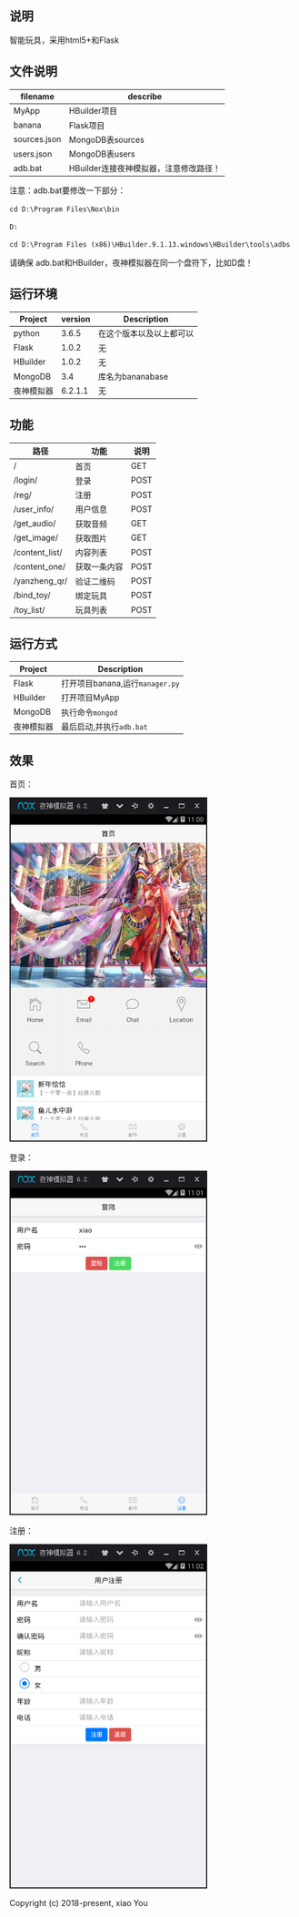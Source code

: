 ## 说明
智能玩具，采用html5+和Flask

## 文件说明

| filename | describe |
|---------|--------|
| MyApp          | HBuilder项目 |
| banana          | Flask项目 |
| sources.json          | MongoDB表sources |
| users.json          | MongoDB表users |
| adb.bat          | HBuilder连接夜神模拟器，注意修改路径！ |

注意：adb.bat要修改一下部分：

`cd D:\Program Files\Nox\bin`

`D:`

`cd D:\Program Files (x86)\HBuilder.9.1.13.windows\HBuilder\tools\adbs`

请确保 adb.bat和HBuilder，夜神模拟器在同一个盘符下，比如D盘！

## 运行环境

| Project | version | Description |
|---------|--------|-------------|
| python          | 3.6.5 | 在这个版本以及以上都可以 |
| Flask                | 1.0.2 | 无 |
| HBuilder                | 1.0.2 | 无 |
| MongoDB                | 3.4 | 库名为bananabase |
| 夜神模拟器                | 6.2.1.1 | 无 |

## 功能

| 路径 | 功能 | 说明 |
|---------|--------|-------------|
| /       | 首页 | GET |
| /login/ | 登录 | POST |
| /reg/   | 注册 | POST |
| /user_info/ | 用户信息 | POST |
| /get_audio/ | 获取音频 | GET |
| /get_image/ | 获取图片 | GET |
| /content_list/ | 内容列表 | POST |
| /content_one/ | 获取一条内容 | POST |
| /yanzheng_qr/ | 验证二维码 | POST |
| /bind_toy/ | 绑定玩具 | POST |
| /toy_list/ | 玩具列表 | POST |

## 运行方式

| Project | Description |
|---------|--------|
| Flask | 打开项目banana,运行`manager.py` |
| HBuilder | 打开项目MyApp |
| MongoDB | 执行命令`mongod` |
| 夜神模拟器 | 最后启动,并执行`adb.bat` |


## 效果
首页：

![Image text](https://github.com/987334176/Intelligent_toy/blob/master/%E6%95%88%E6%9E%9C%E5%9B%BE/%E9%A6%96%E9%A1%B5.png)

登录：

![Image text](https://github.com/987334176/Intelligent_toy/blob/master/%E6%95%88%E6%9E%9C%E5%9B%BE/%E7%99%BB%E5%BD%95.png)

注册：

![Image text](https://github.com/987334176/Intelligent_toy/blob/master/%E6%95%88%E6%9E%9C%E5%9B%BE/%E7%94%A8%E6%88%B7%E6%B3%A8%E5%86%8C.png)

Copyright (c) 2018-present, xiao You